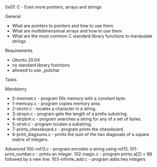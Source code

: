 0x07. C - Even more pointers, arrays and strings

General
- What are pointers to pointers and how to use them
- What are multidimensional arrays and how to use them
- What are the most common C standard library functions to manipulate strings


Requirements
- Ubuntu 20.04
- no standard library functions
- allowed to use _putchar


Tasks

Mandatory
	
- 0-memset.c - program fills memory with a constant byte.
- 1-memcpy.c - program copies memory area.
- 2-strchr.c - locates a character in a string.
- 3-strspn.c - program gets the length of a prefix substring.
- 4-strpbrk.c - program searches a string for any of a set of bytes.
- 5-strstr.c - program  locates a substring.
- 7-prints_chessboard.c - program  prints the chessboard.
- 8-print_diagsums.c - prints the sum of the two diagonals of a square matrix of integers.

Advanced
100-rot13.c - program encodes a string using rot13.
101-print_number.c - prints an integer.
102-magic.c - program prints a[2] = 98 followed by a new line.
103-infinite_add.c - program adds two integers
